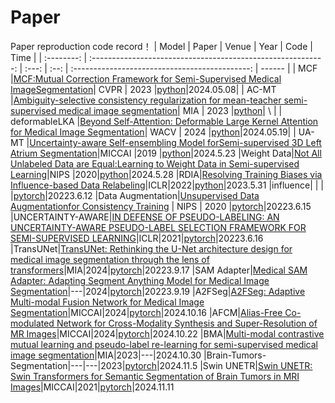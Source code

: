 # Paper 
Paper reproduction code record！
|   Model  |               Paper             | Venue | Year |                   Code                  | Time   |
| :--------:     | :----------------------------------------------------------: | :---: | :--: | :--------------------------------------------: | ------ |
|   MCF |[MCF:Mutual Correction Framework for Semi-Supervised Medical ImageSegmentation](http://openaccess.thecvf.com/content/CVPR2023/papers/Wang_MCF_Mutual_Correction_Framework_for_Semi-Supervised_Medical_Image_Segmentation_CVPR_2023_paper.pdf)| CVPR | 2023 |[python](https://github.com/WYC-321/MCF)|2024.05.08|
|   AC-MT   |[Ambiguity-selective consistency regularization for mean-teacher semi-supervised medical image segmentation](https://www.sciencedirect.com/science/article/pii/S1361841523001408)| MIA | 2023 |[python](https://github.com/lemoshu/AC-MT?tab=readme-ov-file)|  \  |
|   deformableLKA |[Beyond Self-Attention: Deformable Large Kernel Attention for Medical Image Segmentation](https://arxiv.org/abs/2309.00121)| WACV | 2024 |[python](https://github.com/xmindflow/deformableLKA)|2024.05.19|
|     UA-MT |[Uncertainty-aware Self-ensembling Model forSemi-supervised 3D Left Atrium Segmentation](https://arxiv.org/pdf/1907.07034v1)|MICCAI |2019 |[python](https://github.com/yulequan/UA-MT)|2024.5.23
|Weight Data|[Not All Unlabeled Data are Equal:Learning to Weight Data in Semi-supervised Learning](https://proceedings.neurips.cc/paper_files/paper/2020/file/f7ac67a9aa8d255282de7d11391e1b69-Paper.pdf)|NIPS |2020|[python](https://github.com/jason718/semi-sup)|2024.5.28
|RDIA|[Resolving Training Biases via Influence-based Data Relabeling](https://openreview.net/forum?id=EskfH0bwNVn)|ICLR|2022|[python](https://github.com/Viperccc/RDIA)|2023.5.31
|influence|  |  |  |[pytorch](https://github.com/alstonlo/torch-influence/tree/main?tab=readme-ov-file)|20223.6.12
|Data Augmentation|[Unsupervised Data Augmentationfor Consistency Training](https://arxiv.org/abs/1904.12848) | NIPS | 2020 |[pytorch](https://github.com/google-research/uda)|20223.6.15
|UNCERTAINTY-AWARE|[IN DEFENSE OF PSEUDO-LABELING: AN UNCERTAINTY-AWARE PSEUDO-LABEL SELECTION FRAMEWORK FOR SEMI-SUPERVISED LEARNING](https://arxiv.org/pdf/2101.06329)|ICLR|2021|[pytorch](https://github.com/nayeemrizve/ups)|20223.6.16
|TransUNet|[TransUNet: Rethinking the U-Net architecture design for medical image segmentation through the lens of transformers](https://www.sciencedirect.com/science/article/pii/S1361841524002056)|MIA|2024|[pytorch](https://github.com/Beckschen/TransUNet)|20223.9.17
|SAM Adapter|[Medical SAM Adapter: Adapting Segment Anything Model for Medical Image Segmentation](https://arxiv.org/pdf/2304.12620)|---|2024|[pytorch](https://github.com/MedicineToken/Medical-SAM-Adapter)|20223.9.19
|A2FSeg|[A2FSeg: Adaptive Multi-modal Fusion Network for Medical Image Segmentation](https://cs.sjtu.edu.cn/~yihong/papers/A2FSeg_MICCAI2023.pdf)|MICCAI|2024|[pytorch](https://github.com/Zirui0623/A2FSeg)|2024.10.16
|AFCM|[Alias-Free Co-modulated Network for Cross-Modality Synthesis and Super-Resolution of MR Images](https://www.researchgate.net/profile/Lichi-Zhang/publication/374341880_Alias-Free_Co-modulated_Network_for_Cross-Modality_Synthesis_and_Super-Resolution_of_MR_Images/links/652ea3657d0cf66a6734a188/Alias-Free-Co-modulated-Network-for-Cross-Modality-Synthesis-and-Super-Resolution-of-MR-Images.pdf)|MICCAI|2024|[pytorch](https://github.com/zhiyuns/AFCM)|2024.10.22
|BMA|[Multi-modal contrastive mutual learning and pseudo-label re-learning for semi-supervised medical image segmentation](https://zhenghuaxu.info/files/2023_MedIA.pdf)|MIA|2023|---|2024.10.30
|Brain-Tumors-Segmentation|---|---|2023|[pytorch](https://Brain-Tumors-Segmentationgithub.com/faizan1234567/Brain-Tumors-Segmentation)|2024.11.5
|Swin UNETR|[Swin UNETR: Swin Transformers for Semantic Segmentation of Brain Tumors in MRI Images](https://arxiv.org/pdf/2201.01266)|MICCAI|2021|[pytorch](https://github.com/Project-MONAI/research-contributions)|2024.11.11








 
